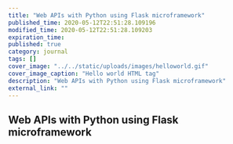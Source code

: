 ```yaml
---
title: "Web APIs with Python using Flask microframework"
published_time: 2020-05-12T22:51:28.109196
modified_time: 2020-05-12T22:51:28.109203
expiration_time: 
published: true
category: journal
tags: []
cover_image: "../../static/uploads/images/helloworld.gif"
cover_image_caption: "Hello world HTML tag"
description: "Web APIs with Python using Flask microframework"
external_link: ""
---
```


## Web APIs with Python using Flask microframework

